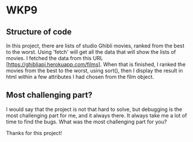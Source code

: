 # WKP9
## Structure of code
In this project, there are lists of studio Ghibli movies, ranked from the best to the worst.
Using 'fetch' will get all the data that will show the lists of movies. I fetched the data from this URL [https://ghibliapi.herokuapp.com/films].
When that is finished, I ranked the movies from the best to the worst, using sort(), then I display the result in html within a few attributes I had chosen from the film object. 

## Most challenging part?
I would say that the project is not that hard to solve, but debugging is the most challenging part for me, and it always there. It always take me a lot of time to find the bugs.
What was the most challenging part for you?

Thanks for this project! 